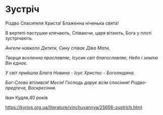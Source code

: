 Зустріч
================================================================

Різдво Спасителя Христа!
Блаженна ніченька свята!

В вертепі пастушки клячають,
Співаючи, царя вітають,
Бога у плоті зустрічають.

 _Ангели навколо Дитяти,_
 _Сину співає Діва Мати,_

 _Творця вселенна прославляє,_
 _Ісусик світ благословляє,_
 _Небо і землю Він єднає._

 _У світ прийшла Блага Новина -_
 _Ісус Христос - Боголюдина._

 _Бог-Слово втілився! Месія!_
 _Господь дарує всім спасіння!_
 _Різдво-предтеча, Воскресіння._


Іван Кудля,40 років




https://kyrios.org.ua/literature/vinchuvannya/25656-zustrich.html
